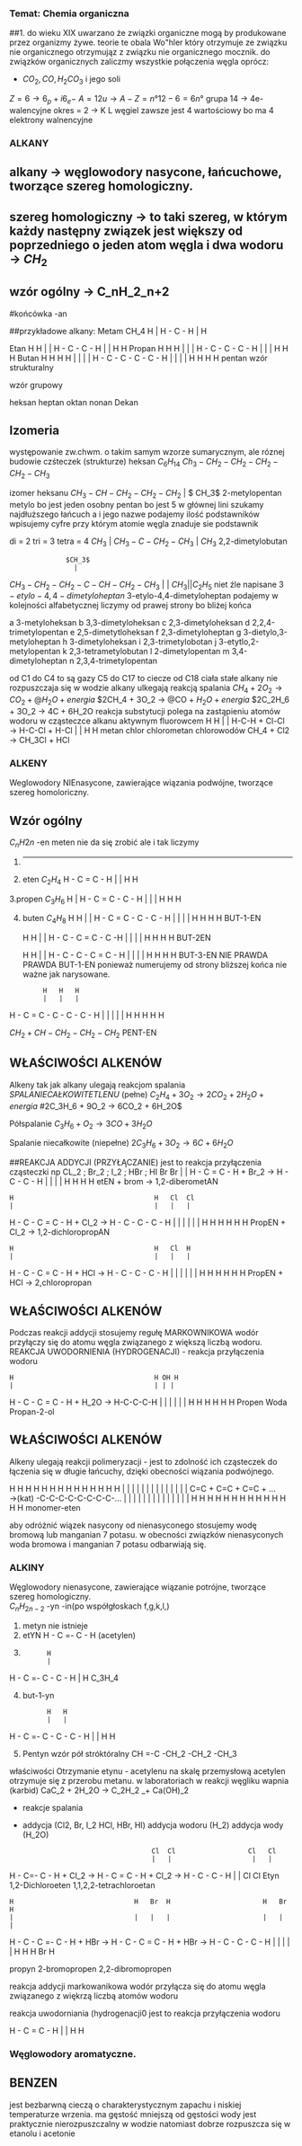 ### Temat: Chemia organiczna
##1. do wieku XIX uwarzano że związki organiczne mogą by produkowane przez organizmy żywe. teorie te obala Wo"hler który otrzymuje ze związku nie organicznego otrzymująz z związku nie organicznego mocznik. do związków organicznych zaliczmy wszystkie połączenia węgla oprócz: 
- $CO_2, CO, H_2CO_3$ i jego soli 

$Z = 6 → 6_p+ i 6_e-$
$A = 12u → A - Z = n°  12 - 6 = 6n°$
grupa 14 → 4e- walencyjne 
okres = 2 → K L 
węgiel zawsze jest 4 wartościowy bo ma 4 elektrony walnencyjne 

### ALKANY 

## alkany → węglowodory nasycone, łańcuchowe, tworzące szereg homologiczny. 

## szereg homologiczny → to taki szereg, w którym każdy następny związek jest większy od poprzedniego o jeden atom węgla i dwa wodoru → $CH_2$

## wzór ogólny → C_nH_2_n+2 
#końcówka -an 

##przykładowe alkany: 
Metam  CH_4
    H
    |
H - C - H
    |
    H

Etan 
    H   H
    |   | 
H - C - C - H 
    |   | 
    H   H 
Propan
    H   H   H
    |   |   |
H - C - C - C - H 
    |   |   | 
    H   H   H
Butan 
    H   H   H   H
    |   |   |   |
H - C - C - C - C - H 
    |   |   |   |
    H   H   H   H
pentan 
wzór strukturalny

wzór grupowy

heksan
heptan
oktan
nonan
Dekan

## Izomeria
występowanie zw.chwm. o takim samym wzorze sumarycznym, ale róznej budowie czśteczek (strukturze) 
heksan 
$C_6H_{14}$
$Ch_3-CH_2-CH_2-CH_2-CH_2-CH_3$

izomer heksanu 
$CH_3-CH-CH_2-CH_2-CH_2$
      |
$     CH_3$
2-metylopentan metylo bo jest jeden osobny pentan bo jest 5 w głównej lini 
szukamy najdłuższego łańcuch a i jego nazwe
podajemy ilość podstawników 
wpisujemy cyfre przy którym atomie węgla znaduje sie podstawnik

di = 2 
tri = 3
tetra = 4
      $CH_3$
        |
$CH_3 - C - CH_2 - CH_3$
        |
      $CH_3$
2,2-dimetylobutan

                  $CH_3$
                    | 
$CH_3 - CH_2- CH_2- C - CH - CH_2- CH_3$
                    |    |
                 $CH_3|| C_2H_5$
niet źle napisane $3-etylo-4,4-dimetyloheptan$
3-etylo-4,4-dimetyloheptan
podajemy w kolejności alfabetycznej liczymy od prawej strony bo bliżej końca 


a 3-metyloheksan
b 3,3-dimetyloheksan
c 2,3-dimetyloheksan
d 2,2,4-trimetylopentan
e 2,5-dimetytloheksan
f 2,3-dimetyloheptan
g 3-dietylo,3-metyloheptan
h 3-dimetyloheksan
i 2,3-trimetylobotan
j 3-etytlo,2-metylopentan
k 2,3-tetrametylobutan
l 2-dimetylopentan
m 3,4-dimetyloheptan
n 2,3,4-trimetylopentan

od C1 do C4 to są gazy
C5 do C17 to ciecze 
od C18 ciała stałe
alkany nie rozpuszczaja się w wodzie
alkany ulkegają reakcją spalania
$CH_4 + 2O_2 → CO_2 + @H_2O + energia$
$2CH_4 + 3O_2 → @CO + $H_2O + energia$ 
$2C_2H_6 + 3O_2 → 4C + 6H_2O 
reakcja substytucji polega na zastąpieniu atomów wodoru w cząsteczce alkanu aktywnym fluorowcem 
  H               H
  |               |
H-C-H + Cl-Cl → H-C-Cl + H-Cl
  |               |
  H               H
metan  chlor    chlorometan chlorowodów 
CH_4 + Cl2 → CH_3Cl + HCl

### ALKENY
Weglowodory NIEnasycone, zawierające wiązania podwójne, tworzące szereg homoloriczny. 

## Wzór ogólny 
$C_nH{2n}$ -en   meten nie da się zrobić ale i tak liczymy
1. ----------
2. eten  $C_2H_4$
H - C = C - H
    |   |
    H   H

3.propen  $C_3H_6$
            H
            |
H - C = C - C - H 
    |   |   |
    H   H   H 

4. buten $C_4H_8$
            H   H
            |   |
H - C = C - C - C - H 
    |   |   |   |
    H   H   H   H
BUT-1-EN 

    H           H
    |           |
H - C - C = C - C -H 
    |   |   |   |
    H   H   H   H
BUT-2EN

    H   H
    |   |
H - C - C - C = C - H 
    |   |   |   |
    H   H   H   H
BUT-3-EN NIE PRAWDA      PRAWDA BUT-1-EN ponieważ numerujemy od strony bliższej końca nie ważne jak narysowane.

            H   H   H
            |   |   |
H - C = C - C - C - C - H 
    |   |   |   |   |
    H   H   H   H   H

$CH_2 + CH - CH_2 - CH_2 - CH_2$
PENT-EN

## WŁAŚCIWOŚCI ALKENÓW 
Alkeny tak jak alkany ulegają reakcjom spalania $SPALANIE CAŁKOWITE TLENU$ (pełne) 
$C_2H_4 + 3O_2 → 2CO_2 + 2H_2O + energia$
#2C_3H_6 + 9O_2 → 6CO_2 + 6H_2O$

Półspalanie 
$C_3H_6 + O_2 → 3CO + 3H_2O$

Spalanie niecałkowite  (niepełne)
$2C_3H_6 + 3O_2 → 6C + 6H_2O$

##REAKCJA ADDYCJI (PRZYŁĄCZANIE) 
jest to reakcja przyłączenia cząsteczki np CL_2 ; Br_2 ; I_2 ; HBr ; HI
                                   Br  Br
                                   |   | 
H - C = C - H   +   Br_2   →   H - C - C - H 
    |   |                          |   | 
    H   H                          H   H 
etEN            +   brom   →    1,2-diberometAN

    H                                   H   Cl  Cl 
    |                                   |   |   | 
H - C - C = C - H    +   Cl_2   →    H - C - C - C - H 
    |   |   |                           |   |   | 
    H   H   H                           H   H   H 
PropEN               +  Cl_2    →    1,2-dichloropropAN

    H                                   H   Cl  H 
    |                                   |   |   | 
H - C - C = C - H    +   HCl   →    H - C - C - C - H 
    |   |   |                           |   |   | 
    H   H   H                           H   H   H 
PropEN               +   HCl   →   2,chloropropan

## WŁAŚCIWOŚCI ALKENÓW 
Podczas reakcji addycji stosujemy regułę MARKOWNIKOWA wodór przyłączy się do atomu węgla związanego z większą liczbą wodoru. 
REAKCJA UWODORNIENIA (HYDROGENACJI) - reakcja przyłączenia wodoru 

    H                                   H OH H 
    |                                   | | |
H - C - C = C - H    +    H_2O   →    H-C-C-C-H
    |   |   |                           | | |
    H   H   H                           H H H
    Propen                Woda        Propan-2-ol

## WŁAŚCIWOŚCI ALKENÓW
Alkeny ulegają reakcji polimeryzacji - jest to zdolność ich cząsteczek do łączenia się w długie łańcuchy, dzięki obecności wiązania podwójnego. 

H H   H H   H H                H H H H H H H H
| |   | |   | |                | | | | | | | |
C=C + C=C + C=C + …   →(kat)  -C-C-C-C-C-C-C-C-…
| |   | |   | |                | | | | | | | |
H H   H H   H H                H H H H H H H H
monomer-eten

aby odróżnić wiązek nasycony od nienasyconego stosujemy wodę bromową lub manganian 7 potasu. w obecności związków nienasyconych woda bromowa i manganian 7 potasu odbarwiają się. 

### ALKINY 

Węglowodory nienasycone, zawierające wiązanie potrójne, tworzące szereg homologiczny.  
$C_nH_{2n-2}$ 
-yn    -in(po współgłoskach f,g,k,l,)
1. metyn nie istnieje 
2. etYN H - C =- C - H   (acetylen)
3. 
             H
             |
H - C =- C - C - H
             | 
             H
C_3H_4

4. but-1-yn 

             H   H
             |   | 
H - C =- C - C - C - H 
             |   | 
             H   H 

5. Pentyn wzór pół stróktóralny
CH =-C -CH_2 -CH_2 -CH_3
 
właściwości
Otrzymanie etynu - acetylenu 
na skalę przemysłową acetylen otrzymuje się z przerobu metanu. w laboratoriach w reakcji węgliku wapnia (karbid) 
CaC_2 + 2H_2O → C_2H_2 _+ Ca(OH)_2

- reakcje spalania
- addycja (Cl2, Br, I_2 HCl, HBr, HI) 
addycja wodoru (H_2)
addycja wody (H_2O)

                                      Cl  Cl                  Cl   Cl
                                      |   |                    |   | 
H - C=- C - H    +    Cl_2   →    H - C = C - H  + Cl_2  → H - C - C - H 
                                                               |   | 
                                                               Cl  Cl
 Etyn                          1,2-Dichloroeten           1,1,2,2-tetrachloroetan

    H                              H   Br  H                       H   Br  H
    |                              |   |   |                       |   |   |
H - C - C =- C - H   + HBr  →  H - C - C = C - H   + HBr    →  H - C - C - C - H
    |                              |                               |   |   |
    H                              H                               H   Br  H

propyn                             2-bromopropen                 2,2-dibromopropen  

reakcja addycji markowanikowa
wodór przyłącza się do atomu węgla związanego z więkrzą liczbą atomów wodoru

reakcja uwodorniania (hydrogenacji0
jest to reakcja przyłączenia wodoru 

H - C = C - H
    |   | 
    H   H

### Węglowodory aromatyczne. 

## BENZEN
jest bezbarwną cieczą o charakterystycznym zapachu i niskiej temperaturze wrzenia. 
ma gęstość mniejszą od gęstości wody
jest praktycznie nierozpuszczalny w wodzie natomiast dobrze rozpuszcza się w etanolu i acetonie 

